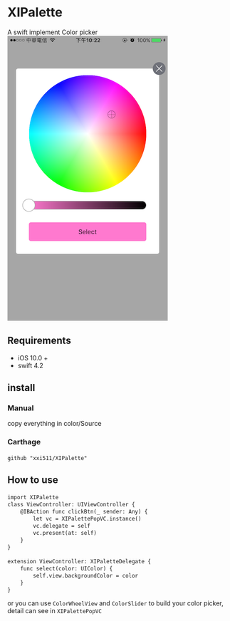 # XIPalette
A swift implement Color picker
![](https://github.com/xxi511/XIPalette/blob/master/demo.png)
## Requirements
* iOS 10.0 +
* swift 4.2

## install
### Manual
copy everything in color/Source
### Carthage
`github "xxi511/XIPalette"`

## How to use
```
import XIPalette
class ViewController: UIViewController {
    @IBAction func clickBtn(_ sender: Any) {
        let vc = XIPalettePopVC.instance()
        vc.delegate = self
        vc.present(at: self)
    }
}

extension ViewController: XIPaletteDelegate {
    func select(color: UIColor) {
        self.view.backgroundColor = color
    }
}
```

or you can use `ColorWheelView` and `ColorSlider` to build your color picker, detail can see in `XIPalettePopVC`
